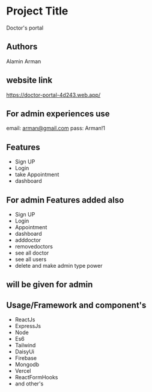 
# Project Title

Doctor's portal


## Authors

Alamin Arman

## website link
https://doctor-portal-4d243.web.app/

## For admin experiences use 
email: arman@gmail.com
pass:  Arman!1
## Features

- Sign UP
- Login
- take Appointment
- dashboard

## For admin Features added also

- Sign UP
- Login
- Appointment
- dashboard
- adddoctor
- removedoctors
- see all doctor
- see all users
- delete and make admin type power

## will be given for admin





## Usage/Framework and component's 
 
 - ReactJs
 - ExpressJs
 - Node
 - Es6
 - Tailwind
 - DaisyUi
 - Firebase
 - Mongodb
 - Vercel 
 - ReactFormHooks
 - and other's 


